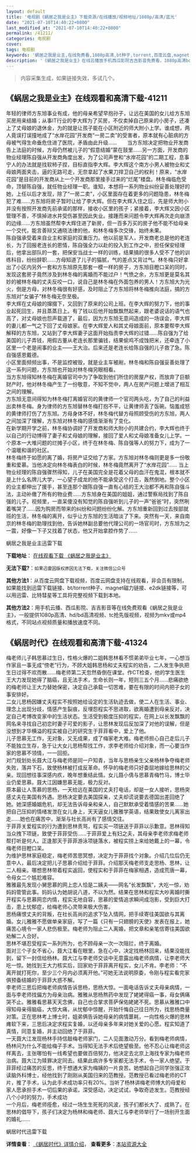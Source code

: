 ```yaml
---
layout: default
title: '电视剧《蜗居之我是业主》下载资源/在线播放/视频地址/1080p/高清/蓝光'
date: "2021-07-10T14:40:22+0800"
last_modified_at: "2021-07-10T14:40:22+0800"
permalink: /41211/
categories: 电视剧
cover:
tags: 电视剧
keywords: '蜗居之我是业主,在线免费看,1080p高清,bt种子,torrent,百度云盘,magnet,磁力链,迅雷下载资源'
description: '《蜗居之我是业主》在线云播放手机西瓜影院吉吉影音免费看，1080p高清bd/hd未删减完整版和tc抢先枪版，mkv/mp4格式，附带bt/torrent种子、magnet/磁力链、百度云盘、网盘资源迅雷下载链接'
---
```


>内容采集生成，如果链接失效，多试几个。


## 《蜗居之我是业主》在线观看和高清下载-41211

年轻的律师方东旭事业有成，他的母亲希望早抱孙子，让远在美国的女儿给方东旭买房用来结婚；从事IT行业的李大辉为了买房，不仅卖掉自己原来的小房子，还凑上了丈母娘的退休金，为的就是让孩子能在小区附近的师大附小上学。谁成想，两人竟误打误撞地成了&ldquo;水岸花园”开发商“一房二卖&rdquo;的受害者，原本就有心脏病的方母被气得生命垂危住进了医院，矛盾由此升级&hellip;…　　当方东旭决定把物业开发商告上法庭的时候，方母仍然被儿子的“假意结婚”蒙在鼓里……另一方面，开发商的物业经理陈自强从开发商角度出发，为了公司声誉和“水岸花园”的二期工程，息事宁人的办法就是找软柿子捏，目标直指李大辉。李大辉这个南方小男人被物业和丈母娘两面夹击，逼的无路可走，无奈拿起了水果刀捍卫自己的权利！原来，&ldquo;水岸花园”是目前的开发商从上一个开发商那里接手过来的&ldquo;烂尾”楼盘。林冬梅临危受命，顶替陈自强，就任物业经理一职。谁知，本想将一系列物业纠纷妥善处理好的她，上任以后才发现，除了“一房二卖&rdquo;，小区里面存在着更多的问题隐患，林冬梅犯了难……方东旭将房子暂时让给了李大辉。但在李大辉入住之后，先是师大附小并没有按照开发商先前承诺的那样，接收小区里的孩子；紧接着，李大辉又因小区管理不善，不慎掉进水井受伤甚至因此失业。接踵而来问题令李大辉再次走向崩溃的边缘&hellip;…方东旭虽然帮李大辉住进了新房，但一百多万买的房子他不能不给母亲一个交代，能言善辩又通晓法律的他，和林冬梅多次交锋，始终未果。<br />陈自强承受着来自业主和家庭的双重压力。他以前是军人，开发商老总是他的老连长，为了回报老连长的恩情，陈自强全力以赴的投入到工作之中，担任保安经理后，他拿出部队的一套，把保安当战士一样的训练，结果搞的很多人受不了他的训练科目，纷纷辞职……方母知道了儿子的猫腻，气的差点又背过气。林冬梅只好拿出了小区内另外一套和方东旭原先那套一模一样的房子，方东旭目瞪口呆的同时，发现这套房子竟然涉及到林冬梅的离婚而不能过户！气愤之余，方东旭更是莫名其妙的被林冬梅的丈夫反咬一口，说自己是林冬梅在外面包养的男人！方东旭大为光火，倒是方母，对林冬梅很有好感，及时阻止了方东旭将林冬梅推向法庭，搞的方东旭对&ldquo;女骗子&rdquo;林冬梅无奈至极。<br />李大辉在丈母娘的撺掇下，又回到了原来的公司上班。在李大辉的努力下，他的事业起死回生，并且蒸蒸日上。有了钱以后他开始飘飘然起来，跟老婆说话的语气也高了，对丈母娘也怨声载道了，最后，因为方东旭无意间造成的一场误会，李大辉的妻儿都一气之下回了丈母娘家。在李大辉爱人和其丈母娘面前，原本要帮李大辉解释的方东旭，又站到了李大辉妻子这面开始指责李大辉的过错&hellip;…陈自强为了给美国的儿子弄钱，用假古董从老连长那里骗钱，结果偷鸡不成蚀把米，还牵连了小区里一个老是闹事的业主&mdash;—王大治。后来还是老连长给陈自强的儿子救了急。陈自强感恩戴德。<br />小区里面频频出事，不是监控被毁，就是业主车被剐，林冬梅和陈自强妥善处理了这一系列问题，方东旭也开始对林冬梅另眼相看。<br />当方东旭得知林冬梅在离婚官司中为了争取到他们所住的房屋产权，而放弃了巨额财产时，他对林冬梅产生了一份敬意，不知不觉中，两人在房产问题上增进了相互之间的理解。<br />方东旭无意间得知为林冬梅打离婚官司的黄律师一个官司两头吃，为了自己的利益出卖林冬梅。身为律师的方东旭替林冬梅打抱不平，让黄律师丢了饭碗。恼羞成怒的黄律师打伤了方东旭。方母身体不好，林冬梅代替方母照顾受伤的方东旭，两人之间加深了理解，方东旭对林冬梅的感情渐渐有了变化。<br />在新学期开学之前，林冬梅协调好了开发商和师大附小的共建合约，李大辉也终于以自己的行动博得了妻子和丈母娘的理解，接回了爱人和丈母娘准备女儿上学。一个原本一大堆问题的烂摊子小区，终于在林冬梅、陈自强等人的努力下，成为了一个温暖和谐的社区。<br />林冬梅终于如愿的离了婚，将房产证交给了方家。方东旭对林冬梅则更是多一份敬重和爱慕。当他决定向林冬梅表白的时候，林冬梅竟然离开了&ldquo;水岸花园”…… 当上物业经理的陈自强骤然得知，儿子在美国完全是花着父母的血汗在鬼混，根本就不是上什么名牌儿大学，一心望子成龙的他不能承受这个打击，轰然倒地。整个小区的业主都伸出了援手，甚至连那个跟陈自强一直有心结的王大治都不再和陈自强斗法，主动补缴了所有的物业费&hellip;…方东旭身在美国的姐姐，通过警察局找到了陈自强的儿子。视频里，一直呆傻没有知觉的陈自强听到儿子的一声&ldquo;爸爸”时，突然咧着嘴哭了&hellip;…因为购房而带来的纠纷和问题纷纷化解。方东旭重新回到过去按部就班的生活，林冬梅的离开，似乎让方东旭的生活暗淡了下来。突然有一天，来自南京的林冬梅的助理找到他，告诉她林副总要他代理公司的一场官司时，方东旭为之一震，好像一下子又找着了状态，他又开始拿腔作势了……


蜗居之我是业主迅雷下载

**下载地址**： [在线观看下载 《蜗居之我是业主》](https://www.993dy.com//vod-detail-id-11100.html) 


**无法下载?**：`如果迅雷因版权原因无法下载，关注微信公众号 `

**其他方法1**：从百度云网盘下载视频，百度云网盘支持在线观看，非会员有限制，如果能找到迅雷下载链接、bt/torrent种子、magnet磁力链接、e2dk链接等，可以用迅雷、比特彗星等工具将完整视频下载到本地。

**其他方法2**：用手机云播、西瓜影院、吉吉影音等在线免费观看《蜗居之我是业主》，一般提供1080p高清、hd/bd高清视频、tc抢先版视频，视频为mkv或mp4格式，不同站点视频质量和播放速度不同。


## 《蜗居时代》在线观看和高清下载-41324

梅老师儿子韩思慕过生日，性格火爆的二姐韩思林看不惯弟弟毕业七年，一心想当作家且一事无成&ldquo;傍老&rdquo;行为，不顾大姐韩思杨和丈夫程实的劝告，二人发生争执把生日过得不欢而散……梅老师第二天忽然昏倒在课堂。作CT检查，他的学生医生王大力发现她得了脑癌，且无法手术，生命长则一年，短则三五个月……悲痛欲绝的梅老师让王大力替她保密，决定自己承载一切苦难，要在有限的时间内把子女的事安排好。<br />二女儿思杨因嫌丈夫程实不按照她给设定的生活轨迹去做，使二人在生活、事业、理念上出现分歧，情感产生裂痕，反埋怨程实不思进取，欲离婚遭到母亲反对，决定自己考博改变家中的生活状态。生活受到极度压抑的程实，在网上以长发飘飘的网名来寻找自己初恋时妻子可爱的影子，让思林发现后反加深了对他的误解，但是没想到才华横溢的程实被自己的研究生于菲菲看中，爱上了他。<br />儿子思慕无工作，无对象，又无成果，成了梅家老大难。梅老师担心自己走后儿子不能独立生存，急于让大女儿思杨帮找工作，求李老师给介绍对象，而一心要当作家的思慕不领情，一一回拒。<br />对门规划处长聂大江与梅老师是同一户知青，当年与思杨亲生父亲杨林争夺梅老师失败，落井下石，致使杨林被打成反革命。怀孕的梅老师只好委屈地嫁给思林的父亲。现回想往事深感内疚，晚年想重结此情。女儿聂小倩与思慕青梅竹马，博士毕业仍爱思慕。聂大江因嫌思慕无能，极力反对。<br />原本最让人羡慕的思杨，一天给远在美国的丈夫打电话，却是一女人接听，思杨突感丈夫在美国有外遇。思杨决定要去美国探亲，丈夫却谎说要去德国出差回绝了她。她深感婚姻危机，却无法告诉母亲和亲人，自己默默承受着情感的苦果&hellip;…她把自己压抑的情绪发泄在女儿身上，天天逼女儿雅雅学英语，结果致使女儿离家出走&hellip;…她也在痛苦中，渐渐与社长高尚有了感情交往。<br />于菲菲关爱程实的行为遭到思林责骂，程实买一项链送于菲菲以示歉意。思林得知当众拽下项链，致使于菲菲受伤……于菲菲爱上有妇之夫，其母亲李老师求梅老师帮打听是何人。正逢那天于菲菲游泳项链落水，被程实捞上来给她戴上的一幕，令梅老师目瞪口呆。<br />为维护思林家庭稳定，梅老师苦思冥想，决定为于菲菲找个对象。介绍几位后仍无意中人，最后决定把儿子思慕介绍给于菲菲。介绍那天梅老师支走思杨、思林，让二人相亲。哪想思林带着程实返回，使程实和于菲菲在梅家相遇，造成荒唐一幕，令母女二个尴尬难容。<br />雅雅最先发现小舅思慕的网上恋人恰是二姨夫——网名“长发飘飘”，大吃一惊，劝妈妈管管此事。妈妈认为她胡说八道，不以为然。结果在思林和程实大吵离婚时撕开程实与思慕网恋内情，程实无地自容，思慕的爱情追求瞬间成泡影，受到巨大打击，患上忧郁症，给梅老师心灵带来极大伤害。<br />思杨痛恨丈夫的背叛，在社长高尚的追求下坠入情网，把手续寄往美国欲与其离婚。女儿雅雅不愿做单亲家庭，写了一篇《只有一只翅膀的天使》发表在报上，她痛苦心境令一家人悲伤极至。梅老师为阻止二人离婚，把文章和亲笔信寄往美国欲劝解二人合好。<br />思林不堪忍受程实一系列所为，也不顾母亲一次一次阻拦，终于离婚。<br />面对三个子女不省心，聂大江看在眼里，急在心中，决定找杨林回来，结果没能找到，留下一封信给杨林。聂大江与李老师交谈中无意露出梅老师病情，让李老师大吃一惊。她找到王大力核实后，回家劝于菲菲离开程实，女儿不肯。李老师：&ldquo;不离开就打死你，至少三个月内必须离开他。&rdquo;可她无法说明原委，令刚与程实看完家俱预备结婚的于菲菲大惑不解。<br />李老师三思后把梅老师病情告诉思杨，思杨大惊。一面电话告诉丈夫母亲病情，一面与李老师找偏方为母亲治病。雅雅从思杨熬药中发现了姥姥得癌一事，母女俩痛哭不止。雅雅看思慕天天念佛，自己也合掌求菩萨保佑姥姥不死。思慕从雅雅口中得知母亲得脑癌，大惊大痛，从忧郁中惊醒，开始忏悔自己往日所为，找思杨商量对策。正在思林考上博士时，姐弟俩告诉她母亲的病情噩耗，一向性格火爆的思林瘫软下来，三思后决定求程实复婚，以还母亲多年来对她关爱的心愿。程实知道了真情，同意复婚，并主动回绝了于菲菲。<br />一天聂大江发现杨林手持信敲梅老师家门，二人见面激动万分。看到梅老师病情，杨林问为什么不能给梅子手术。当得知无法手术后绝望极至。他不忍心让梅老师这样离去，主张哪怕有一线希望也要做百倍努力，他决定去北京上海找专家为梅老师治病。聂大江为赎罪决定同去。结果此病许多专家都无法手术，令一家人绝望。于菲菲经过痛苦的反思，终于想通大家为梅姨的一片良苦。她想起自己同学张强正攻读脑外科博士，经他找到了刚刚从美国归来的范教授。范教授已看过梅老师的CT片，推了手术，认为此手术成功率只有20%。当听了杨林讲梅老师博大的母爱和家人愿承担手术一切后果的承诺，深受感动，决定试试，争取奇迹发生。范教授经八个小时的努力，手术成功<br />一个月后，梅老师痊愈，经过一场生生死死的风波，孩子们都长大了、成熟了。在思林的倡导下，孩子们决定为杨林和梅老师、聂大江与李老师举行了一场别开生面的婚礼&hellip;…


蜗居时代迅雷下载

**详情查看**： [《蜗居时代》详情介绍](/movie/41324/)， **查看更多**：[本站资源大全](/movie/t/all/)

